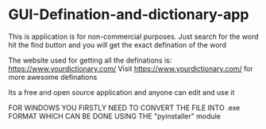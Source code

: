 # GUI-Defination-and-dictionary-app
This is application is for non-commercial purposes.
Just search for the word hit the find button and you will get the exact defination of the word

The website used for getting all the definations is: https://www.yourdictionary.com/
Visit https://www.yourdictionary.com/ for more awesome definations

Its a free and open source application and anyone can edit and use it

FOR WINDOWS YOU FIRSTLY NEED TO CONVERT THE FILE INTO .exe FORMAT WHICH CAN BE DONE USING THE "pyinstaller" module
